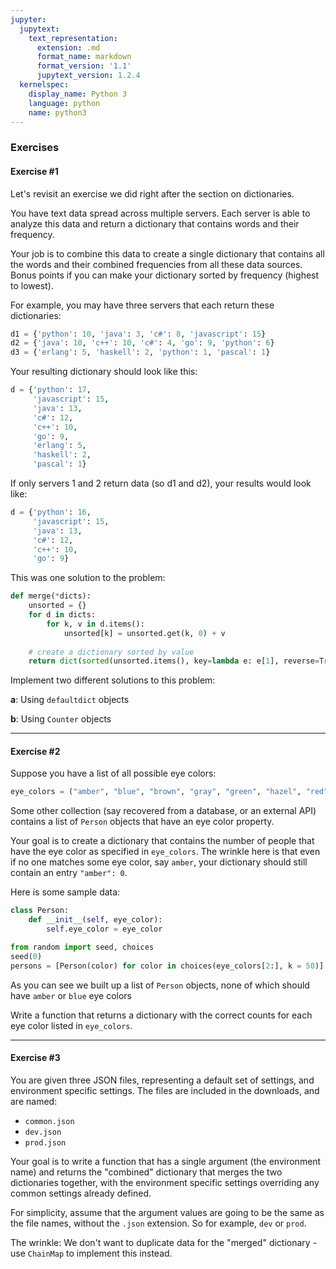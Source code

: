 ```yaml
---
jupyter:
  jupytext:
    text_representation:
      extension: .md
      format_name: markdown
      format_version: '1.1'
      jupytext_version: 1.2.4
  kernelspec:
    display_name: Python 3
    language: python
    name: python3
---
```


### Exercises


#### Exercise #1


Let's revisit an exercise we did right after the section on dictionaries.

You have text data spread across multiple servers. Each server is able to analyze this data and return a dictionary that contains words and their frequency.

Your job is to combine this data to create a single dictionary that contains all the words and their combined frequencies from all these data sources. Bonus points if you can make your dictionary sorted by frequency (highest to lowest).

For example, you may have three servers that each return these dictionaries:

```python
d1 = {'python': 10, 'java': 3, 'c#': 8, 'javascript': 15}
d2 = {'java': 10, 'c++': 10, 'c#': 4, 'go': 9, 'python': 6}
d3 = {'erlang': 5, 'haskell': 2, 'python': 1, 'pascal': 1}
```

Your resulting dictionary should look like this:

```python
d = {'python': 17,
     'javascript': 15,
     'java': 13,
     'c#': 12,
     'c++': 10,
     'go': 9,
     'erlang': 5,
     'haskell': 2,
     'pascal': 1}
```

If only servers 1 and 2 return data (so d1 and d2), your results would look like:

```python
d = {'python': 16,
     'javascript': 15,
     'java': 13,
     'c#': 12,
     'c++': 10, 
     'go': 9}
```

This was one solution to the problem:

```python
def merge(*dicts):
    unsorted = {}
    for d in dicts:
        for k, v in d.items():
            unsorted[k] = unsorted.get(k, 0) + v
            
    # create a dictionary sorted by value
    return dict(sorted(unsorted.items(), key=lambda e: e[1], reverse=True))
```

Implement two different solutions to this problem:

**a**: Using `defaultdict` objects

**b**: Using `Counter` objects


---


#### Exercise #2


Suppose you have a list of all possible eye colors:

```python
eye_colors = ("amber", "blue", "brown", "gray", "green", "hazel", "red", "violet")
```

Some other collection (say recovered from a database, or an external API) contains a list of `Person` objects that have an eye color property.

Your goal is to create a dictionary that contains the number of people that have the eye color as specified in `eye_colors`. The wrinkle here is that even if no one matches some eye color, say `amber`, your dictionary should still contain an entry `"amber": 0`.


Here is some sample data:

```python
class Person:
    def __init__(self, eye_color):
        self.eye_color = eye_color
```

```python
from random import seed, choices
seed(0)
persons = [Person(color) for color in choices(eye_colors[2:], k = 50)]
```

As you can see we built up a list of `Person` objects, none of which should have `amber` or `blue` eye colors


Write a function that returns a dictionary with the correct counts for each eye color listed in `eye_colors`.


---


#### Exercise #3


You are given three JSON files, representing a default set of settings, and environment specific settings.
The files are included in the downloads, and are named:
* `common.json`
* `dev.json`
* `prod.json`

Your goal is to write a function that has a single argument (the environment name) and returns the "combined" dictionary that merges the two dictionaries together, with the environment specific settings overriding any common settings already defined.

For simplicity, assume that the argument values are going to be the same as the file names, without the `.json` extension. So for example, `dev` or `prod`.

The wrinkle: We don't want to duplicate data for the "merged" dictionary - use `ChainMap` to implement this instead.
